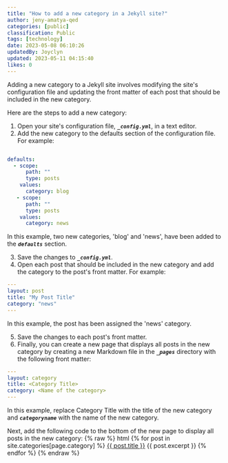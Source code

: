 ```yaml
---
title: "How to add a new category in a Jekyll site?"
author: jeny-amatya-qed
categories: [public]
classification: Public
tags: [technology]
date: 2023-05-08 06:10:26
updatedBy: Joyclyn
updated: 2023-05-11 04:15:40
likes: 0
---
```


Adding a new category to a Jekyll site involves modifying the site's configuration file and updating the front matter of each post that should be included in the new category.

Here are the steps to add a new category:

1. Open your site's configuration file, ***`_config.yml`***, in a text editor.
2. Add the new category to the defaults section of the configuration file. For example:

```yaml

defaults: 
  - scope:
      path: ""
      type: posts
    values:
      category: blog
   - scope:
      path: ""
      type: posts
    values:
      category: news
```

In this example, two new categories, 'blog' and 'news', have been added to the ***`defaults`*** section.

3. Save the changes to ***`_config.yml`***.
4. Open each post that should be included in the new category and add the category to the post's front matter. For example:

```yaml
---
layout: post
title: "My Post Title"
category: "news"
---
```

In this example, the post has been assigned the 'news' category.

5. Save the changes to each post's front matter.
6. Finally, you can create a new page that displays all posts in the new category by creating a new Markdown file in the ***`_pages`*** directory with the following front matter:

```yaml
---
layout: category
title: <Category Title>
category: <Name of the category>
---
```

In this example, replace Category Title with the title of the new category and ***`categoryname`*** with the name of the new category.

Next, add the following code to the bottom of the new page to display all posts in the new category:
{% raw %}
html {% for post in site.categories[page.category] %} <a href="{{ post.url }}">{{ post.title }}</a> {{ post.excerpt }} {% endfor %}
{% endraw %}